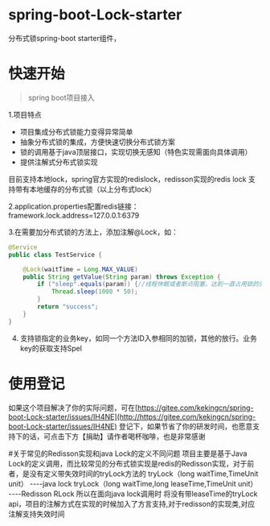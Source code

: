 # spring-boot-Lock-starter

分布式锁spring-boot starter组件，

# 快速开始

> spring boot项目接入


1.项目特点

- 项目集成分布式锁能力变得异常简单
- 抽象分布式锁的集成，方便快速切换分布式锁方案
- 锁的调用基于java顶层接口，实现切换无感知（特色实现需面向具体调用）
- 提供注解式分布式锁实现

目前支持本地lock，spring官方实现的redislock，redisson实现的redis lock
支持带有本地缓存的分布式锁（以上分布式lock）

2.application.properties配置redis链接：framework.lock.address=127.0.0.1:6379

3.在需要加分布式锁的方法上，添加注解@Lock，如：

```java
@Service
public class TestService {

    @Lock(waitTime = Long.MAX_VALUE)
    public String getValue(String param) throws Exception {
        if ("sleep".equals(param)) {//线程休眠或者断点阻塞，达到一直占用锁的测试效果
            Thread.sleep(1000 * 50);
        }
        return "success";
    }
}

```

4. 支持锁指定的业务key，如同一个方法ID入参相同的加锁，其他的放行。业务key的获取支持Spel



# 使用登记

如果这个项目解决了你的实际问题，可在[https://gitee.com/kekingcn/spring-boot-Lock-starter/issues/IH4NE](http://https://gitee.com/kekingcn/spring-boot-Lock-starter/issues/IH4NE)
登记下，如果节省了你的研发时间，也愿意支持下的话，可点击下方【捐助】请作者喝杯咖啡，也是非常感谢

#关于常见的Redisson实现和java Lock的定义不同问题
项目主要是基于Java Lock的定义调用，而比较常见的分布式锁实现是redis的Redisson实现，对于前者，是没有定义带失效时间的tryLock方法的
tryLock（long waitTime,TimeUnit unit） ----java lock
tryLock（long waitTime,long leaseTime,TimeUnit unit） ----Redisson RLock
所以在面向java lock调用时 将没有带leaseTime的tryLock api，项目的注解方式在实现的时候加入了方言支持,对于redisson的实现类,对应注解支持失效时间
